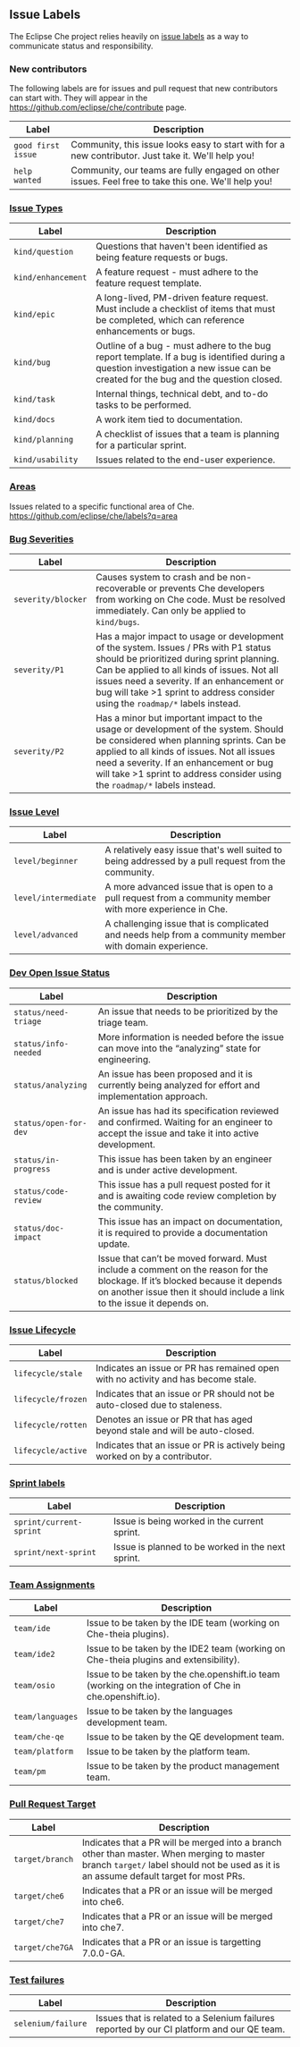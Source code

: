 ## Issue Labels
The Eclipse Che project relies heavily on [issue labels](https://github.com/eclipse/che/labels) as a way to communicate status and responsibility.

### New contributors
The following labels are for issues and pull request that new contributors can start with.
They will appear in the https://github.com/eclipse/che/contribute page.

| Label        | Description
| ------------ |-------------
| `good first issue`| Community, this issue looks easy to start with for a new contributor. Just take it. We'll help you!
| `help wanted`| Community, our teams are fully engaged on other issues. Feel free to take this one. We'll help you!


### [Issue Types](https://github.com/eclipse/che/labels?q=kind)

| Label        | Description
| ------------ |-------------
| `kind/question`| Questions that haven't been identified as being feature requests or bugs.
| `kind/enhancement`| A feature request - must adhere to the feature request template.
| `kind/epic`| A long-lived, PM-driven feature request. Must include a checklist of items that must be completed, which can reference enhancements or bugs.
| `kind/bug`| Outline of a bug - must adhere to the bug report template. If a bug is identified during a question investigation a new issue can be created for the bug and the question closed.
| `kind/task`| Internal things, technical debt, and to-do tasks to be performed.
| `kind/docs`| A work item tied to documentation.
| `kind/planning`| A checklist of issues that a team is planning for a particular sprint.
| `kind/usability`| Issues related to the end-user experience.

### [Areas](https://github.com/eclipse/che/labels?q=area)
Issues related to a specific functional area of Che. https://github.com/eclipse/che/labels?q=area


### [Bug Severities](https://github.com/eclipse/che/labels?q=severity) 
| Label        | Description
| ------------ |-------------
| `severity/blocker`| Causes system to crash and be non-recoverable or prevents Che developers from working on Che code.  Must be resolved immediately. Can only be applied to `kind/bugs`.
| `severity/P1`| Has a major impact to usage or development of the system. Issues / PRs with P1 status should be prioritized during sprint planning. Can be applied to all kinds of issues. Not all issues need a severity. If an enhancement or bug will take >1 sprint to address consider using the `roadmap/*` labels instead.
| `severity/P2`| Has a minor but important impact to the usage or development of the system. Should be considered when planning sprints. Can be applied to all kinds of issues. Not all issues need a severity. If an enhancement or bug will take >1 sprint to address consider using the `roadmap/*` labels instead.

### [Issue Level](https://github.com/eclipse/che/labels?q=level)
| Label        | Description
| ------------ |-------------
| `level/beginner` | A relatively easy issue that's well suited to being addressed by a pull request from the community.
| `level/intermediate` | A more advanced issue that is open to a pull request from a community member with more experience in Che.
| `level/advanced` | A challenging issue that is complicated and needs help from a community member with domain experience.

### [Dev Open Issue Status](https://github.com/eclipse/che/labels?q=status)
| Label        | Description
| ------------ |-------------
| `status/need-triage` | An issue that needs to be prioritized by the triage team.
| `status/info-needed` | More information is needed before the issue can move into the “analyzing” state for engineering.
| `status/analyzing` | An issue has been proposed and it is currently being analyzed for effort and implementation approach.
| `status/open-for-dev` | An issue has had its specification reviewed and confirmed. Waiting for an engineer to accept the issue and take it into active development.
| `status/in-progress` | This issue has been taken by an engineer and is under active development.
| `status/code-review` | This issue has a pull request posted for it and is awaiting code review completion by the community.
| `status/doc-impact` | This issue has an impact on documentation, it is required to provide a documentation update.
| `status/blocked` | Issue that can’t be moved forward. Must include a comment on the reason for the blockage. If it’s blocked because it depends on another issue then it should include a link to the issue it depends on.

### [Issue Lifecycle ](https://github.com/eclipse/che/labels?q=lifecycle)
| Label        | Description
| ------------ |-------------
| `lifecycle/stale` | Indicates an issue or PR has remained open with no activity and has become stale.
| `lifecycle/frozen` | Indicates that an issue or PR should not be auto-closed due to staleness.
| `lifecycle/rotten` | Denotes an issue or PR that has aged beyond stale and will be auto-closed.
| `lifecycle/active` | Indicates that an issue or PR is actively being worked on by a contributor.



### [Sprint labels](https://github.com/eclipse/che/labels?q=sprint)
| Label        | Description
| ------------ |-------------
| `sprint/current-sprint` | Issue is being worked in the current sprint.
| `sprint/next-sprint` | Issue is planned to be worked in the next sprint.

### [Team Assignments](https://github.com/eclipse/che/labels?q=team)
| Label        | Description
| ------------ |-------------
| `team/ide` | Issue to be taken by the IDE team (working on Che-theia plugins).
| `team/ide2` | Issue to be taken by the IDE2 team (working on Che-theia plugins and extensibility).
| `team/osio` | Issue to be taken by the che.openshift.io team (working on the integration of Che in che.openshift.io).
| `team/languages` | Issue to be taken by the languages development team.
| `team/che-qe` | Issue to be taken by the QE development team.
| `team/platform` | Issue to be taken by the platform team.
| `team/pm` | Issue to be taken by the product management team.

### [Pull Request Target](https://github.com/eclipse/che/labels?q=target)
| Label        | Description
| ------------ |-------------
| `target/branch` | Indicates that a PR will be merged into a branch other than master. When merging to master branch `target/` label should not be used as it is an assume default target for most PRs.
| `target/che6` | Indicates that a PR or an issue will be merged into che6.
| `target/che7` | Indicates that a PR or an issue will be merged into che7.
| `target/che7GA` | Indicates that a PR or an issue is targetting 7.0.0-GA.

### [Test failures](https://github.com/eclipse/che/labels?q=selenium)
| Label        | Description
| ------------ |-------------
| `selenium/failure` | Issues that is related to a Selenium failures reported by our CI platform and our QE team.

